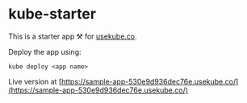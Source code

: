 # kube-starter

This is a starter app ⚒ for [usekube.co](https://usekube.co).

Deploy the app using:

```
kube deploy <app name>
```

Live version at [https://sample-app-530e9d936dec76e.usekube.co/](https://sample-app-530e9d936dec76e.usekube.co/)